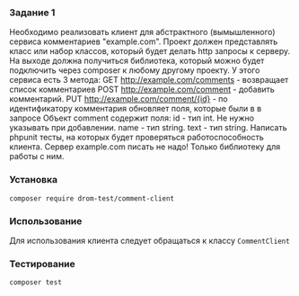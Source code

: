 ### Задание 1

Необходимо реализовать клиент для абстрактного (вымышленного) сервиса комментариев "example.com". Проект должен представлять класс или набор классов, который будет делать http запросы к серверу. На выходе должна получиться библиотека, который можно будет подключить через composer к любому другому проекту. У этого сервиса есть 3 метода: GET http://example.com/comments - возвращает список комментариев POST http://example.com/comment - добавить комментарий. PUT http://example.com/comment/{id} - по идентификатору комментария обновляет поля, которые были в в запросе Объект comment содержит поля: id - тип int. Не нужно указывать при добавлении. name - тип string. text - тип string. Написать phpunit тесты, на которых будет проверяться работоспособность клиента. Сервер example.com писать не надо! Только библиотеку для работы с ним.

### Установка

```shell
composer require drom-test/comment-client
```

### Использование

Для использования клиента следует обращаться к классу `CommentClient`

### Тестирование

````shell
composer test
````